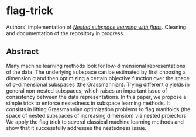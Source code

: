 # flag-trick

Authors' implementation of [_Nested subspace learning with flags_](https://arxiv.org/abs/2502.06022). Cleaning and documentation of the repository in progress.


## Abstract

Many machine learning methods look for low-dimensional representations of the data. The underlying subspace can be estimated by first choosing a dimension $q$ and then optimizing a certain objective function over the space of $q$-dimensional subspaces (the Grassmannian). Trying different $q$ yields in general non-nested subspaces, which raises an important issue of consistency between the data representations. In this paper, we propose a simple trick to enforce nestedness in subspace learning methods. It consists in lifting Grassmannian optimization problems to flag manifolds (the space of nested subspaces of increasing dimension) via nested projectors. We apply the flag trick to several classical machine learning methods and show that it successfully addresses the nestedness issue.
